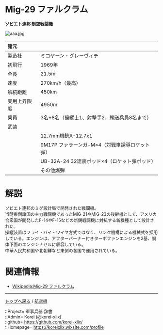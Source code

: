 # Mig-29 ファルクラム
**ソビエト連邦 制空戦闘機**

![aaa.jpg](https://bn02pap001files.storage.live.com/y4muVXJzXHpnoe0wrTGxXVF69Cs8wjhdQJfvcRJhL3B6SZ-KZ81bKPbta6-xrFP78K_0EOT1kfmxomoEYMWllZ7SRjSMw4WPUAxNwzY7MStfp7DvcCuSsWKnRF2bi-yT68knHJX8924cC7546mqf7vQ_JbWPca6nghGypWRJirbnMiMUtYzgSgRgujeo0cfMjV0?width=640&height=426&cropmode=none)  
  


|諸元  |  |
|:--|:--|
|製造社  |ミコヤーン・グレーヴィチ  |
|初飛行  |1969年  |
|全長    |21.5m  |
|速度    |270km/h（最高）  |
|航続距離  |450km  |
|実用上昇限度|4950m  |
|乗員    |3名+8名（操縦士1、射撃手2、輸送兵員8名まで）  |
|武装    |  |
||12.7mm機銃A-12.7x1  |
||9M17P ファラーンガ-M×4（対戦車誘導ロケット弾）  |
||UB-32A-24 32連装ポッド×4（ロケット弾ポッド）  |
||その他爆弾  |


# 解説
ソビエト連邦のミグ設計局で開発された戦闘機。  
当時東側諸国の主力戦闘機であったMiG-21やMiG-23の後継機として、アメリカ合衆国が開発したF-14やF-15などの新鋭戦闘機に対抗する新機種として設計された。  
操縦装置はフライ・バイ・ワイヤ方式ではなく、リンク機構による機械式を採用している。エンジンは、アフターバーナー付きターボファンエンジンを2基、胴体下面のエンジンナセルに収容している。  
中華人民共和国や北朝鮮など東側の各国で運用されている。  



# 関連情報
* [Wikipedia:Mig-29 ファルクラム](https://bit.ly/3HYMjer)


***
[トップへ戻る](/readme.md) / [航空機](/plane/readme.md)  
  
::Project= 軍事兵器 辞書  
::Admin= Korei (@korei-xlix)  
::github= https://github.com/korei-xlix/  
::Homepage= https://koreixlix.wixsite.com/profile  
